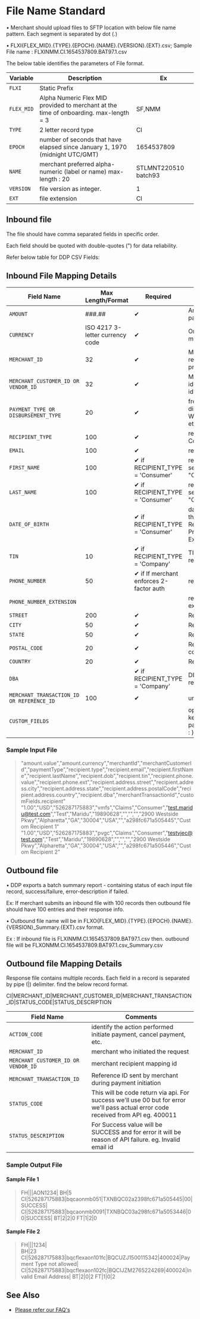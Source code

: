 # File Name Standard

• Merchant should upload files to SFTP location with below file name pattern. Each segment is separated by dot (.)

• FLXI{FLEX_MID}.{TYPE}.{EPOCH}.{NAME}.{VERSION}.{EXT}.csv; Sample File name : FLXINMM.CI.1654537809.BAT97.1.csv

The below table identifies the parameters of File format.

| Variable 		| Description 															| Ex 	  |
| --------		| ----------------------------------------------------------------------| ------- |
| `FLXI` 		| Static Prefix 														|  		  |
| `FLEX_MID`	| Alpha Numeric Flex MID provided to merchant at the time of onboarding. max-length = 3	 | SF,NMM  |
| `TYPE` 		| 2 letter record type 				 									| CI 	  |
| `EPOCH`		| number of seconds that have elapsed since January 1, 1970 (midnight UTC/GMT) | 1654537809 |
| `NAME`		| merchant preferred alpha-numeric (label or name) max-length : 20 		| STLMNT220510 batch93 |
| `VERSION`		| file version as integer. 												| 1 	  |
| `EXT`			| file extension														| CI	  |

## Inbound file

The file should have comma separated fields in specific order.

Each field should be quoted with double-quotes (") for data reliability.

Refer below table for DDP CSV Fields:

## Inbound File Mapping Details

| Field Name 		  | Max Length/Format 	| Required      | Comments 																|
| ------------------- | ----------------	| --------------| --------------------------------------------------------------------			|
| `AMOUNT` 			  |	###.## 	 		  	| &#10004;		| Amount to be used to initiate payment. ex : 10.88 , 879.00					|
| `CURRENCY` 		  |	ISO 4217 3-letter currency code | &#10004;	| Only USD supported at the moment										|
| `MERCHANT_ID` 	  |	 32		   			| &#10004;		| Merchant who initiated the request.Can be different in non-prod and prod.		|
| `MERCHANT_CUSTOMER_ID OR VENDOR_ID` |  32  | &#10004;	| Merchant generated customer-id. Used as unique customer identifier for merchant. 	|
| `PAYMENT_TYPE OR DISBURSEMENT_TYPE` |  20  | &#10004; | free text - Type of disbursement - Wages,Claims,promotions,Loans etc"				|
| `RECIPIENT_TYPE` 	  |	100	       			| &#10004;		| recipient type. possible values Consumer/Company 								|
| `EMAIL` 			  |		100	   			| &#10004;		| recipient email address 														|
| `FIRST_NAME` 		  |		100    			| &#10004; if RECIPIENT_TYPE = 'Consumer' 	| recipient first name should be sent if the recipient type is "Consumer"	|
| `LAST_NAME` 		  |		100    			| &#10004; if RECIPIENT_TYPE = 'Consumer' 	| recipient last name should be sent if the recipient type is "Consumer"	|
| `DATE_OF_BIRTH` 	  |	 					| &#10004; if RECIPIENT_TYPE = 'Consumer' 	| date of birth should be sent if the recipient is "Consumer". Recipient's Date of Birth. Preferred format YYYYMMDD. Ex : 19891228	|
| `TIN` 			  |	10 					| &#10004; if RECIPIENT_TYPE = 'Company' 	| TIN should be sent if the recipient is "Company" 	|
| `PHONE_NUMBER`	  |	50					| &#10004; if If merchant enforces 2-factor auth	| recipient phone number					|
| `PHONE_NUMBER_EXTENSION` | 				| 				| recipient phone number extension												|
| `STREET` 			  | 200 				| &#10004;		| Recipient's address - street													|
| `CITY` 			  |	50					| &#10004;		| Recipient's address - city  													|
| `STATE`			  | 50 					| &#10004;		| Recipient's address - state  													|
| `POSTAL_CODE` 	  | 20					| &#10004;		| Recipient's address - postal code												|
| `COUNTRY` 		  | 20 					| &#10004;		| Recipient's address - country 												|
| `DBA`				  | 					| &#10004; if RECIPIENT_TYPE = 'Company'	| DBA should be sent if the recipient Company name  |
| `MERCHANT_TRANSACTION_ID OR REFERENCE_ID` | 100  		| &#10004;	| unique for each request 												|
| `CUSTOM_FIELDS` 	  |						| 				| optional and value will be list of key value pairs(key and value pairs will be delimited by colon( : )) and delimited by comma(,) |

### Sample Input File
<!-- theme: success -->
>"amount.value","amount.currency","merchantId","merchantCustomerId","paymentType","recipient.type","recipient.email","recipient.firstName","recipient.lastName","recipient.dob","recipient.tin","recipient.phone.value","recipient.phone.ext","recipient.address.street","recipient.address.city","recipient.address.state","recipient.address.postalCode","recipient.address.country","recipient.dba","merchantTransactionId","customFields.recipient"
>"1.00","USD","526287175883","vmfs","Claims","Consumer","test.maridu@test.com","Test","Maridu","19890628","","","","2900 Westside Pkwy","Alpharetta","GA","30004","USA","","a298fc671a505445","Custom Recipient 1"
>"1.00","USD","526287175883","pvgc","Claims","Consumer","testvjec@test.com","Test","Maridu","19890628","","","","2900 Westside Pkwy","Alpharetta","GA","30004","USA","","a298fc671a505446","Custom Recipient 2"

## Outbound file

• DDP exports a batch summary report - containing status of each input file record, success/failure, error-description if failed.

Ex: If merchant submits an inbound file with 100 records then outbound file should have 100 entries and their response info.

• Outbound file name will be in FLXO{FLEX_MID}.{TYPE}.{EPOCH}.{NAME}.{VERSION}_Summary.{EXT}.csv format.

 Ex : If inbound file is FLXINMM.CI.1654537809.BAT97.1.csv then. outbound file will be FLXONMM.CI.1654537809.BAT97.1.csv_Summary.csv

## Outbound file Mapping Details

Response file contains multiple records. Each field in a record is separated by pipe (|) delimiter. find the below record format.

CI|MERCHANT_ID|MERCHANT_CUSTOMER_ID|MERCHANT_TRANSACTION_ID|STATUS_CODE|STATUS_DESCRIPTION

| Field Name 		  | Comments 															|
| ------------------- | ------------------------------------------------------------------- |
| `ACTION_CODE` 	  |	identify the action performed initiate payment, cancel payment, etc.|
| `MERCHANT_ID` 	  |	merchant who initiated the request 									|
| `MERCHANT_CUSTOMER_ID OR VENDOR_ID` |	merchant recipient mapping id  						|
| `MERCHANT_TRANSACTION_ID` | Reference ID sent by merchant during payment initiation 		|
| `STATUS_CODE` 	  | This will be code return via api. For success we'll use 00 but for error we'll pass actual error code received from API eg. 400011|
| `STATUS_DESCRIPTION`|	For Success value will be SUCCESS and for error it will be reason of API failure. eg. Invalid email id|

### Sample Output File

#### Sample File 1
<!-- theme: success -->
>FH|||AON1234|
>BH|5
>CI|526287175883|bqcaonmb051|TXNBQC02a2398fc671a505445|00|SUCCESS|
>CI|526287175883|bqcaonmb0091|TXNBQC03a298fc671a5053446|00|SUCCESS|
>BT|2|2|0
>FT|1|2|0

#### Sample File 2
<!-- theme: success -->
>FH|||1234|  
>BH|23
>CI|526287175883|bqcflexaon101fc|BQCUZJ1500115342|400024|Payment Type not allowed|
>CI|526287175883|bqcflexaon102fc|BQCIJZM2765224269|400024|Invalid Email Address|
>BT|2|0|2
>FT|1|0|2

## See Also

- [Please refer our FAQ's](?path=docs/faq/faq.md&branch=develop#api-flow-faqs)
